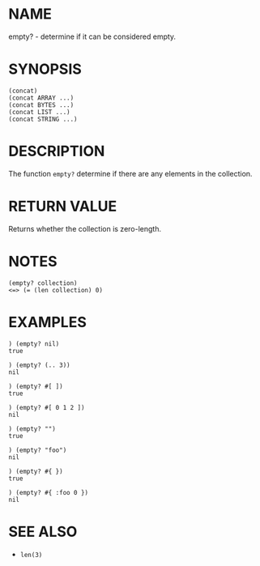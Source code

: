 # NAME
empty? - determine if it can be considered empty.

# SYNOPSIS

    (concat)
    (concat ARRAY ...)
    (concat BYTES ...)
    (concat LIST ...)
    (concat STRING ...)

# DESCRIPTION
The function `empty?` determine if there are any elements in the collection.

# RETURN VALUE
Returns whether the collection is zero-length.

# NOTES

    (empty? collection)
    <=> (= (len collection) 0)

# EXAMPLES

    ) (empty? nil)
    true
    
    ) (empty? (.. 3))
    nil

    ) (empty? #[ ])
    true
    
    ) (empty? #[ 0 1 2 ])
    nil

    ) (empty? "")
    true
    
    ) (empty? "foo")
    nil

    ) (empty? #{ })
    true
    
    ) (empty? #{ :foo 0 })
    nil

# SEE ALSO
- `len(3)`

